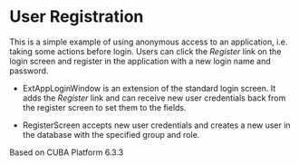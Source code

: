 # User Registration

This is a simple example of using anonymous access to an application, i.e. taking some actions before login. Users can click the *Register* link on the login screen and register in the application with a new login name and password. 

* ExtAppLoginWindow is an extension of the standard login screen. It adds the *Register* link and can receive new user credentials back from the register screen to set them to the fields.

* RegisterScreen accepts new user credentials and creates a new user in the database with the specified group and role. 

Based on CUBA Platform 6.3.3